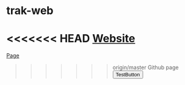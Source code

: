 # trak-web
<<<<<<< HEAD
[Website](trakjohnson.github.io)
=======
[Page](http://trakjohnson.github.io/trak-web/)
>>>>>>> origin/master
Github page
<button>TestButton</button>
